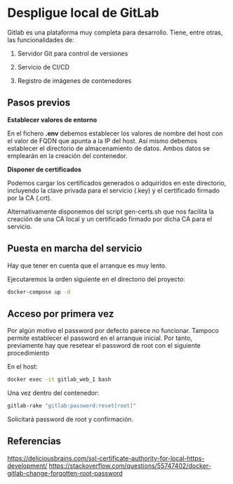 # Despligue local de GitLab

Gitlab es una plataforma muy completa para desarrollo. Tiene, entre otras, las funcionalidades de:

1) Servidor Git para control de versiones

2) Servicio de CI/CD

3) Registro de imágenes de contenedores 

## Pasos previos 

**Establecer valores de entorno**

En el fichero **.env** debemos establecer los valores de nombre del host con el valor de FQDN que apunta a la IP del host.
Así mismo debemos establecer el directorio de almacenamiento de datos.
Ambos datos se emplearán en la creación del contenedor.

**Disponer de certificados**

Podemos cargar los certificados generados o adquiridos en este directorio, incluyendo la clave privada para el servicio (.key) y el certificado firmado por la CA (.crt).

Alternativamente disponemos del script gen-certs.sh que nos facilita la creación de una CA local y un certificado firmado por dicha CA para el servicio.

## Puesta en marcha del servicio

Hay que tener en cuenta que el arranque es muy lento.

Ejecutaremos la orden siguiente en el directorio del proyecto:

```bash 
docker-compose up -d 
```

## Acceso por primera vez

Por algún motivo el password por defecto parece no funcionar. Tampoco permite establecer el password en el arranque inicial. Por tanto, previamente hay que resetear el password de root con el siguiente procedimiento

En el host:
```bash 
docker exec -it gitlab_web_1 bash
```

Una vez dentro del contenedor:
```bash 
gitlab-rake "gitlab:password:reset[root]"
```

Solicitará password de root y confirmación.

## Referencias
https://deliciousbrains.com/ssl-certificate-authority-for-local-https-development/
https://stackoverflow.com/questions/55747402/docker-gitlab-change-forgotten-root-password


